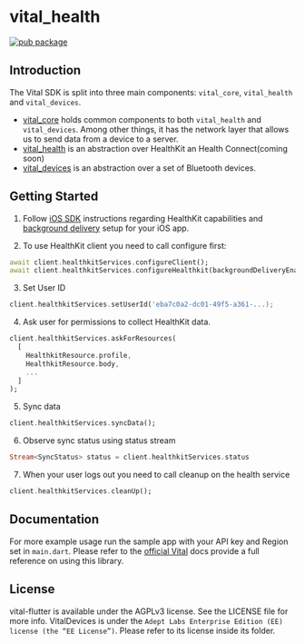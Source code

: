 # vital_health

[![pub package](https://img.shields.io/pub/v/vital_health.svg)](https://pub.dev/packages/vital_health)

## Introduction

The Vital SDK is split into three main components: `vital_core`, `vital_health` and `vital_devices`.

- [vital_core][1] holds common
  components to both `vital_health` and `vital_devices`. Among other things, it has the network layer that allows us to
  send data from a device to a server.
- [vital_health][2] is an abstraction over HealthKit an Health Connect(coming soon)
- [vital_devices][3] is an abstraction over a set of Bluetooth devices.

## Getting Started

1. Follow [iOS SDK](https://docs.tryvital.io/wearables/sdks/iOS#6-vitalhealthkit) instructions regarding HealthKit
   capabilities and [background delivery](https://docs.tryvital.io/wearables/sdks/iOS#1-background-delivery) setup for
   your iOS app.

2. To use HealthKit client you need to call configure first:

```dart
await client.healthkitServices.configureClient();
await client.healthkitServices.configureHealthkit(backgroundDeliveryEnabled: true);
```

3. Set User ID

```dart
client.healthkitServices.setUserId('eba7c0a2-dc01-49f5-a361-...);
```

4. Ask user for permissions to collect HealthKit data.

```dart
client.healthkitServices.askForResources(
  [
    HealthkitResource.profile,
    HealthkitResource.body,
    ...
  ]
);
```

5. Sync data

```dart
client.healthkitServices.syncData();
```

6. Observe sync status using status stream

```dart
Stream<SyncStatus> status = client.healthkitServices.status
```

7. When your user logs out you need to call cleanup on the health service 
    
```dart
client.healthkitServices.cleanUp();
```
## Documentation

For more example usage run the sample app with your API key and Region set in `main.dart`.
Please refer to the [official Vital](https://docs.tryvital.io/welcome/libraries) docs provide a full reference on using
this library.

## License

vital-flutter is available under the AGPLv3 license. See the LICENSE file for more info. VitalDevices is under
the `Adept Labs Enterprise Edition (EE) license (the “EE License”)`. Please refer to its license inside its folder.

[1]: https://pub.dev/packages/vital_core

[2]: https://pub.dev/packages/vital_health

[3]: https://pub.dev/packages/vital_devices
